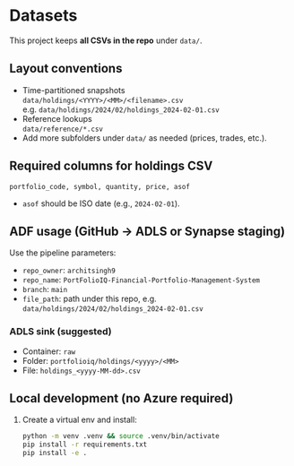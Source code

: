# Datasets

This project keeps **all CSVs in the repo** under `data/`.

## Layout conventions
- Time-partitioned snapshots  
  `data/holdings/<YYYY>/<MM>/<filename>.csv`  
  e.g. `data/holdings/2024/02/holdings_2024-02-01.csv`
- Reference lookups  
  `data/reference/*.csv`
- Add more subfolders under `data/` as needed (prices, trades, etc.).

## Required columns for holdings CSV
`portfolio_code, symbol, quantity, price, asof`  
- `asof` should be ISO date (e.g., `2024-02-01`).

## ADF usage (GitHub → ADLS or Synapse staging)
Use the pipeline parameters:
- `repo_owner`: `architsingh9`
- `repo_name`: `PortFolioIQ-Financial-Portfolio-Management-System`
- `branch`: `main`
- `file_path`: path under this repo, e.g.  
  `data/holdings/2024/02/holdings_2024-02-01.csv`

### ADLS sink (suggested)
- Container: `raw`
- Folder: `portfolioiq/holdings/<yyyy>/<MM>`
- File: `holdings_<yyyy-MM-dd>.csv`

## Local development (no Azure required)
1) Create a virtual env and install:
   ```bash
   python -m venv .venv && source .venv/bin/activate
   pip install -r requirements.txt
   pip install -e .

